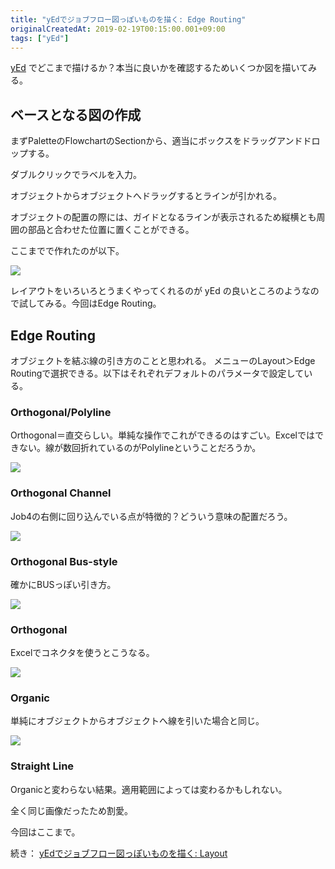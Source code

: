 ```yaml
---
title: "yEdでジョブフロー図っぽいものを描く: Edge Routing"
originalCreatedAt: 2019-02-19T00:15:00.001+09:00
tags: ["yEd"]
---
```

[yEd](https://www.yworks.com/products/yed) でどこまで描けるか？本当に良いかを確認するためいくつか図を描いてみる。

## ベースとなる図の作成

まずPaletteのFlowchartのSectionから、適当にボックスをドラッグアンドドロップする。

ダブルクリックでラベルを入力。

オブジェクトからオブジェクトへドラッグするとラインが引かれる。

オブジェクトの配置の際には、ガイドとなるラインが表示されるため縦横とも周囲の部品と合わせた位置に置くことができる。

ここまでで作れたのが以下。

![](https://lh3.googleusercontent.com/6kHbpHvpI5Fq7tjYBYylbP11t2RNFUVcfZiqJOriLMHqACQIk-YL83bNH9RoN_2rMmrnpzqJffCCmw=s0)

レイアウトをいろいろとうまくやってくれるのが yEd の良いところのようなので試してみる。今回はEdge Routing。
<!--more-->
## Edge Routing

オブジェクトを結ぶ線の引き方のことと思われる。
メニューのLayout＞Edge Routingで選択できる。以下はそれぞれデフォルトのパラメータで設定している。

### Orthogonal/Polyline

Orthogonal＝直交らしい。単純な操作でこれができるのはすごい。Excelではできない。線が数回折れているのがPolylineということだろうか。

![](https://lh3.googleusercontent.com/Nxx1yhSjIe7JfA2Wqi01pTBA98CsOX_VFh-lk-6MEDHN6MHLqMQ2O_s0DDwhZdTV5v5AgS96tMIt0g=s0)

### Orthogonal Channel

Job4の右側に回り込んでいる点が特徴的？どういう意味の配置だろう。

![](https://lh3.googleusercontent.com/sWuY-RPv83d5vWss_PNyiTHqiNPuVNVdP7LwZloQmFwzHbdn0-Z_ATcwNpgWUdXhTXFtbliNyvbJhA=s0)

### Orthogonal Bus-style

確かにBUSっぽい引き方。

![](https://lh3.googleusercontent.com/fRP5IX9dz7np0ZkTyoyFH_sgX2W3pIv6soSDl7cz5kTGbMKTTcA7yh-cOmY0K5bzLy_8G7tZDPTBHg=s0)

### Orthogonal

Excelでコネクタを使うとこうなる。

![](https://lh3.googleusercontent.com/KtjmlRpWgHxv54sYgloCrjj6QGjf6n4hTkxceEOgPJVCAxhNTy5S5NybIrYe5bW6zT6dMqFTa_Rmwg=s0)

### Organic

単純にオブジェクトからオブジェクトへ線を引いた場合と同じ。

![](https://lh3.googleusercontent.com/wd-NNWr9nHpDcs4xsPfaiTXjuK5HIpYGXzj1-g4zIxAYIbulZDbTI41uKufhN1zxmYG-CnjDV2Jh5g=s0)

### Straight Line

Organicと変わらない結果。適用範囲によっては変わるかもしれない。

全く同じ画像だったため割愛。

今回はここまで。

続き： [yEdでジョブフロー図っぽいものを描く: Layout](/ja/post/2019/02/yed-layout/)
